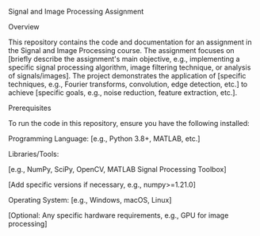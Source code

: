 Signal and Image Processing Assignment

Overview

This repository contains the code and documentation for an assignment in the Signal and Image Processing course. The assignment focuses on [briefly describe the assignment's main objective, e.g., implementing a specific signal processing algorithm, image filtering technique, or analysis of signals/images]. The project demonstrates the application of [specific techniques, e.g., Fourier transforms, convolution, edge detection, etc.] to achieve [specific goals, e.g., noise reduction, feature extraction, etc.].

Prerequisites

To run the code in this repository, ensure you have the following installed:





Programming Language: [e.g., Python 3.8+, MATLAB, etc.]



Libraries/Tools:





[e.g., NumPy, SciPy, OpenCV, MATLAB Signal Processing Toolbox]



[Add specific versions if necessary, e.g., numpy>=1.21.0]



Operating System: [e.g., Windows, macOS, Linux]



[Optional: Any specific hardware requirements, e.g., GPU for image processing]
